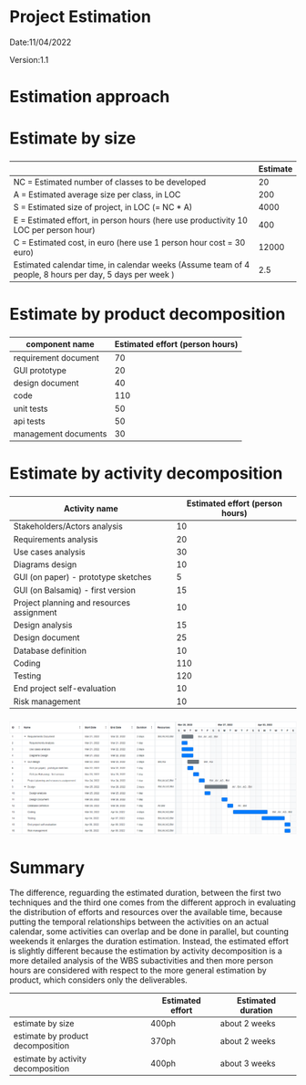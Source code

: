 # Project Estimation  
Date:11/04/2022

Version:1.1


# Estimation approach


# Estimate by size
### 
|             | Estimate                        |             
| ----------- | ------------------------------- |  
| NC =  Estimated number of classes to be developed   |        20                    |             
|  A = Estimated average size per class, in LOC       |         200                   | 
| S = Estimated size of project, in LOC (= NC * A) | 4000 |
| E = Estimated effort, in person hours (here use productivity 10 LOC per person hour)  |                400                      |   
| C = Estimated cost, in euro (here use 1 person hour cost = 30 euro) | 12000 | 
| Estimated calendar time, in calendar weeks (Assume team of 4 people, 8 hours per day, 5 days per week ) |          2.5          |               

# Estimate by product decomposition
### 
|         component name    | Estimated effort (person hours)   |             
| ----------- | ------------------------------- | 
|requirement document    | 70 |
| GUI prototype | 20 |
|design document |40|
|code |110|
| unit tests |50|
| api tests |50|
| management documents |30|



# Estimate by activity decomposition
### 
|         Activity name    | Estimated effort (person hours)   |             
| ----------- | ------------------------------- | 
| Stakeholders/Actors analysis       | 10  |
| Requirements analysis              | 20  |
| Use cases analysis                 | 30  |
| Diagrams design                    | 10  |
| GUI (on paper) - prototype sketches | 5  |
| GUI (on Balsamiq) -  first version  | 15 |
| Project planning and resources assignment | 10 |
| Design analysis             | 15  |
| Design document             | 25  |
| Database definition         | 10  |
| Coding                      | 110 |
| Testing                     | 120 |
| End project self-evaluation | 10  |
| Risk management             | 10  |

###
![gantt_diagram](/requirements_images/GanttDiagram.png)

# Summary

The difference, reguarding the estimated duration, between the first two techniques and the third one comes from the different approch in evaluating the distribution of efforts and resources over the available time, because putting the temporal relationships between the activities on an actual calendar, some activities can overlap and be done in parallel, but counting weekends it enlarges the duration estimation.
Instead, the estimated effort is slightly different because the estimation by activity decomposition is a more detailed analysis of the WBS subactivities and then more person hours are considered with respect to the more general estimation by product, which considers only the deliverables.

|             | Estimated effort                        |   Estimated duration |          
| ----------- | ------------------------------- | ---------------|
| estimate by size |400ph| about 2 weeks
| estimate by product decomposition |370ph| about 2 weeks
| estimate by activity decomposition |400ph| about 3 weeks





